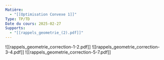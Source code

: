 ```yaml
---
Matière:
  - "[[Optimisation Convexe 1]]"
Type: TP/TD
Date du cours: 2025-02-27
Supports:
  - "[[rappels_geometrie_(2).pdf]]"
---
```

![[rappels_geometrie_correction-1-2.pdf]]
![[rappels_geometrie_correction-3-4.pdf]]
![[rappels_geometrie_correction-5-7.pdf]]
